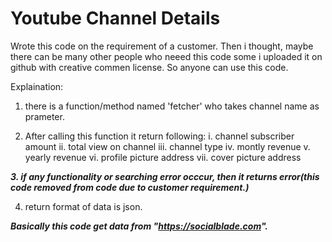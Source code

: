 # Youtube Channel Details

Wrote this code on the requirement of a customer.
Then i thought, maybe there can be many other people who neeed this code some i uploaded it on github with creative commen license. So anyone can use this code.

Explaination:
1. there is a function/method named 'fetcher' who takes channel name as prameter.

2. After calling this function it return following:
    i. channel subscriber amount
    ii. total view on channel
    iii. channel type
    iv. montly revenue
    v. yearly revenue
    vi. profile picture address
    vii. cover picture address
    
***3. if any functionality or searching error occcur, then it returns error(this code removed from code due to customer requirement.)***

4. return format of data is json.

***Basically this code get data from "https://socialblade.com".***
